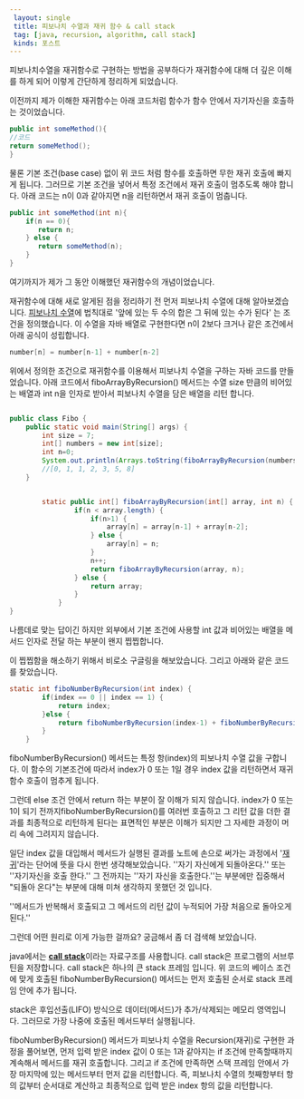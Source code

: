 ```yaml
---
 layout: single
 title: 피보나치 수열과 재귀 함수 & call stack
 tag: [java, recursion, algorithm, call stack]
 kinds: 포스트
---
```


피보나치수열을 재귀함수로 구현하는 방법을 공부하다가 재귀함수에 대해 더 깊은 이해를 하게 되어 이렇게 간단하게 정리하게 되었습니다. 

이전까지 제가 이해한 재귀함수는 아래 코드처럼 함수가 함수 안에서 자기자신을 호출하는 것이었습니다.

```java
public int someMethod(){
//코드
return someMethod();
}
```

물론 기본 조건(base case) 없이 위 코드 처럼 함수를 호출하면 무한 재귀 호출에 빠지게 됩니다. 그러므로 기본 조건을 넣어서 특정 조건에서 재귀 호출이 멈추도록 해야 합니다. 아래 코드는 n이 0과 같아지면 n을 리턴하면서 재귀 호출이 멈춥니다.

```java
public int someMethod(int n){
	if(n == 0){
	   return n; 
	} else {
	   return someMethod(n);	
	}
}
```

여기까지가 제가 그 동안 이해했던 재귀함수의 개념이었습니다. 

재귀함수에 대해 새로 알게된 점을 정리하기 전 먼저 피보나치 수열에 대해 알아보겠습니다. [피보나치 수열](https://ko.wikipedia.org/wiki/%ED%94%BC%EB%B3%B4%EB%82%98%EC%B9%98_%EC%88%98)에 법칙대로 '앞에 있는 두 수의 합은 그 뒤에 있는 수가 된다' 는 조건을 정의했습니다. 이 수열을 자바 배열로 구현한다면 n이 2보다 크거나 같은 조건에서 아래 공식이 성립합니다.

```java
number[n] = number[n-1] + number[n-2]
```

위에서 정의한 조건으로 재귀함수를 이용해서 피보나치 수열을 구하는 자바 코드를 만들었습니다. 아래 코드에서 fiboArrayByRecursion() 메서드는 수열 size 만큼의 비어있는 배열과 int n을 인자로 받아서 피보나치 수열을 담은 배열을 리턴 합니다. 

```java

public class Fibo {
	public static void main(String[] args) {
		int size = 7;
		int[] numbers = new int[size];
		int n=0;
		System.out.println(Arrays.toString(fiboArrayByRecursion(numbers, n)));
		//[0, 1, 1, 2, 3, 5, 8]
	}


        static public int[] fiboArrayByRecursion(int[] array, int n) {
                if(n < array.length) {
                    if(n>1) {
                        array[n] = array[n-1] + array[n-2];
                    } else {
                        array[n] = n;
                    }
                    n++;
                    return fiboArrayByRecursion(array, n);
                } else {
                    return array;
                }
            }
}
```

나름데로 맞는 답이긴 하지만 외부에서 기본 조건에 사용할 int 값과 비어있는 배열을 메서드 인자로 전달 하는 부분이 왠지 찝찝합니다. 

이 찝찝함을 해소하기 위해서 비로소 구글링을 해보았습니다. 그리고 아래와 같은 코드를 찾았습니다.

```java
static int fiboNumberByRecursion(int index) {
		if(index == 0 || index == 1) {
			return index;
		}else {
			return fiboNumberByRecursion(index-1) + fiboNumberByRecursion(index-2);
		}
	}
```

fiboNumberByRecursion() 메서드는 특정 항(index)의 피보나치 수열 값을 구합니다. 이 함수의 기본조건에 따라서 index가 0 또는 1일 경우 index 값을 리턴하면서 재귀 함수 호출이 멈추게 됩니다. 

그런데 else 조건 안에서 return 하는 부분이 잘 이해가 되지 않습니다. index가 0 또는 1이 되기 전까지fiboNumberByRecursion()를 여러번 호출하고 그 리턴 값을 더한 결과를 최종적으로 리턴하게 된다는 표면적인 부분은 이해가 되지만 그 자세한 과정이 머리 속에 그려지지 않습니다. 

일단 index 값을 대입해서 메서드가 실행된 결과를 노트에 손으로 써가는 과정에서 '[재귀](https://ko.wikipedia.org/wiki/%EC%9E%AC%EA%B7%80_(%EC%BB%B4%ED%93%A8%ED%84%B0_%EA%B3%BC%ED%95%99))'라는 단어에 뜻을 다시 한번 생각해보았습니다. ''자기 자신에게 되돌아온다.'' 또는 ''자기자신을 호출 한다.'' 그 전까지는 ''자기 자신을 호출한다.''는 부분에만 집중해서 "되돌아 온다"는 부분에 대해 미쳐 생각하지 못했던 것 입니다.   

''메서드가 반복해서 호출되고 그 메서드의 리턴 값이 누적되어 가장 처음으로 돌아오게 된다.''

그런데 어떤 원리로 이게 가능한 걸까요? 궁금해서 좀 더 검색해 보았습니다. 

java에서는 [**call stack**](https://en.wikipedia.org/wiki/Call_stack)이라는 자료구조를 사용합니다. call stack은 프로그램의 서브루틴을 저장합니다. call stack은 하나의 큰 stack 프레임 입니다. 위 코드의 베이스 조건에 맞게 호출된 fiboNumberByRecursion() 메서드는 먼저 호출된 순서로 stack 프레임 안에 추가 됩니다. 

stack은 후입선출(LIFO) 방식으로 데이터(메서드)가 추가/삭제되는 메모리 영역입니다. 그러므로 가장 나중에 호출된 메서드부터 실행됩니다. 

fiboNumberByRecursion() 메서드가 피보나치 수열을 Recursion(재귀)로 구현한 과정을 풀어보면, 먼저 입력 받은 index 값이 0 또는 1과 같아지는 if 조건에 만족할때까지 계속해서 메서드를 재귀 호출합니다. 그리고 if 조건에 만족하면 스택 프레임 안에서 가장 마지막에 있는 메서드부터 먼저 값을 리턴합니다. 즉, 피보나치 수열의 첫째항부터 항의 값부터 순서대로 계산하고 최종적으로 입력 받은 index 항의 값을 리턴합니다.

